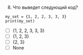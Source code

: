 8.	Что выведет следующий код?
```
my_set = {1, 2, 2, 3, 3, 3}
print(my_set)
```
- [ ]	{1, 2, 2, 3, 3, 3}
- [ ]	{1, 2, 3} 
- [ ]	{2, 3}
- [ ]	None
